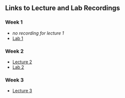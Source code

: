 ## Links to Lecture and Lab Recordings

### Week 1
* *no recording for lecture 1*
* [Lab 1](https://georgetown.zoom.us/rec/share/t8evhWutZLS-jN8Gd40CL5JSe_kDJy152OwBqXoofHkOPeDhCqUihJ-FmfrLzb_G.dVkJPtbR6z9xkR21?startTime=1724881193000)

### Week 2
* [Lecture 2](https://georgetown.zoom.us/rec/share/BRIuLlEHPzQGADdngiHB6D2KG9eBaOsDcJqaGUNNRxseKi5TYGY4uz64u8PxzKyS.tYNNgPqWwsjm-6cQ?startTime=1725918269000)
* [Lab 2](https://georgetown.zoom.us/rec/share/I9J4ibYDONxR9k1U_udTzd4T6Jvc30JIBAKTUFImxY4eiAY6GPg_6A0mRtoq4S3a.tbwlyQcAVldmettL?startTime=1726091026000)

### Week 3
* [Lecture 3](https://georgetown.zoom.us/rec/share/7z7rX92njO9PqVt-Ji2541Wx7D4ck1TT9eo6Bc7npEPjy8B--UVWG3OuTaU7uT3w.73ltRt9YocgzwTS3?startTime=1726523146000)
